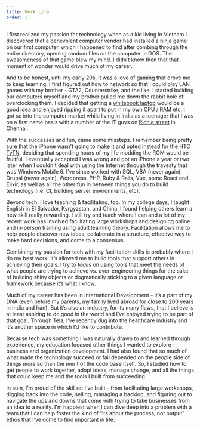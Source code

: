 ```yaml
---
title: Work Life
order: 3
---
```

 I first realized my passion for technology when as a kid living in Vietnam I discovered that a benevolent computer vendor had installed a ninja game on our first computer, which I happened to find after combing through the entire directory, opening random files on the computer in DOS. The awesomeness of that game blew my mind. I didn’t know then that that moment of wonder would drive much of my career.

And to be honest, until my early 20s, it was a love of gaming that drove me to keep learning. I first figured out how to network so that I could play LAN games with my brother - GTA2, Counterstrike, and the like. I started building our computers myself and my brother pulled me down the rabbit hole of overclocking them. I decided that getting a [whitebook laptop](https://computer.howstuffworks.com/laptop5.htm) would be a good idea and enjoyed ripping it apart to put in my own CPU / RAM etc. I got so into the computer market while living in India as a teenager that I was on a first name basis with a number of the IT guys on [Richie street](https://en.wikipedia.org/wiki/Ritchie_Street) in Chennai.

With the successes and fun, came some missteps. I remember being pretty sure that the iPhone wasn't going to make it and opted instead for the [HTC TyTN](https://en.wikipedia.org/wiki/HTC_TyTN_II), deciding that spending hours of my life modding the ROM would be fruitful. I eventually accepted I was wrong and got an iPhone a year or two later when I couldn't deal with using the Internet through the travesty that was Windows Mobile 6. I’ve since worked with SQL, VBA (never again), Drupal (never again), Wordpress, PHP, Ruby & Rails, Vue, some React and Elixir, as well as all the other fun in between things you do to build technology (i.e. CI, building server environments, etc).

Beyond tech, I love teaching & facilitating, too. In my college days, I taught English in El Salvador, Kyrgyzstan, and China. I found helping others learn a new skill really rewarding. I still try and teach where I can and a lot of my recent work has involved facilitating large workshops and designing online and in-person training using adult learning theory. Facilitation allows me to help people discover new ideas, collaborate in a structure, effective way to make hard decisions, and come to a consensus.

Combining my passion for tech with my facilitation skills is probably where I do my best work. It’s allowed me to build tools that support others in achieving their goals. I try to focus on using tools that meet the needs of what people are trying to achieve vs. over-engineering things for the sake of building shiny objects or dogmatically sticking to a given language or framework because it’s what I know. 

Much of my career has been in International Development - it’s a part of my DNA (even before my parents, my family lived abroad for close to 200 years in India and Iran). But it’s also an industry, for its many flaws, that I believe is at least aspiring to do good in the world and I’ve enjoyed trying to be part of that goal. Through Tela, I’ve recently dug into the healthcare industry and it’s another space in which I’d like to contribute.

Because tech was something I was naturally drawn to and learned through experience, my education focused other things I wanted to explore - business and organization development. I had also found that so much of what made the technology succeed or fail depended on the people side of things more so than the merit of the code base itself. So, I studied how to get people to work together, adopt ideas, manage change, and all the things that could keep me and the tools I built from succeeding.

In sum, I’m proud of the skillset I’ve built - from facilitating large workshops, digging back into the code, selling, managing a backlog, and figuring out to navigate the ups and downs that come with trying to take businesses from an idea to a reality. I'm happiest when I can dive deep into a problem with a team that I can help foster the kind of “its about the process, not output” ethos that I’ve come to find important in life.
